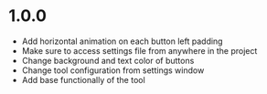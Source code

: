 # 1.0.0

 - Add horizontal animation on each button left padding
 - Make sure to access settings file from anywhere in the project
 - Change background and text color of buttons
 - Change tool configuration from settings window
 - Add base functionally of the tool